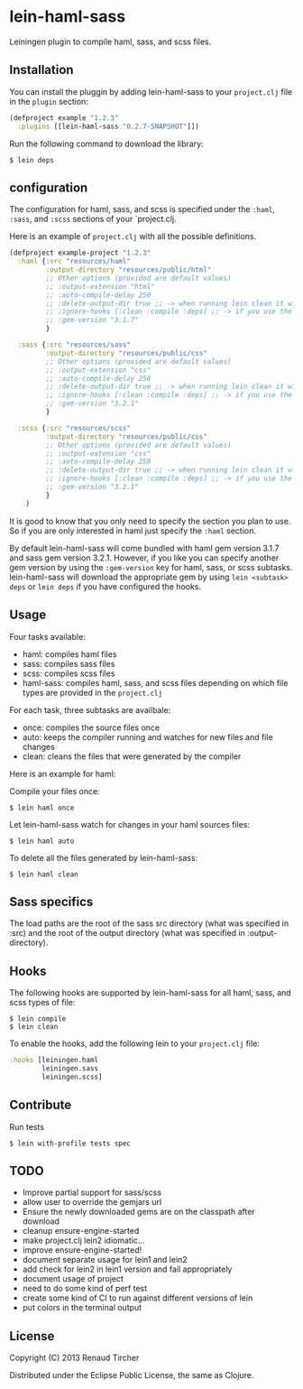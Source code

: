 # lein-haml-sass

Leiningen plugin to compile haml, sass, and scss files.

## Installation

You can install the pluggin by adding lein-haml-sass to your `project.clj` file in the `plugin` section:

```clj
(defproject example "1.2.3"
  :plugins [[lein-haml-sass "0.2.7-SNAPSHOT"]])
```

Run the following command to download the library:

    $ lein deps

## configuration

The configuration for haml, sass, and scss is specified under the `:haml`, `:sass`, and `:scss` sections of your `project.clj.

Here is an example of `project.clj` with all the possible definitions.

```clj
(defproject example-project "1.2.3"
  :haml {:src "resources/haml"
         :output-directory "resources/public/html"
         ;; Other options (provided are default values)
         ;; :output-extension "html"
         ;; :auto-compile-delay 250
         ;; :delete-output-dir true ;; -> when running lein clean it will delete the output directory if it does not contain any file
         ;; :ignore-hooks [:clean :compile :deps] ;; -> if you use the hooks, this option allows you to remove some hooks that you don't want to run
         ;; :gem-version "3.1.7"
         }

  :sass {:src "resources/sass"
         :output-directory "resources/public/css"
         ;; Other options (provided are default values)
         ;; :output-extension "css"
         ;; :auto-compile-delay 250
         ;; :delete-output-dir true ;; -> when running lein clean it will delete the output directory if it does not contain any file
         ;; :ignore-hooks [:clean :compile :deps] ;; -> if you use the hooks, this option allows you to remove some hooks that you don't want to run
         ;; :gem-version "3.2.1"
         }

  :scss {:src "resources/scss"
         :output-directory "resources/public/css"
         ;; Other options (provided are default values)
         ;; :output-extension "css"
         ;; :auto-compile-delay 250
         ;; :delete-output-dir true ;; -> when running lein clean it will delete the output directory if it does not contain any file
         ;; :ignore-hooks [:clean :compile :deps] ;; -> if you use the hooks, this option allows you to remove some hooks that you don't want to run
         ;; :gem-version "3.2.1"
         }
    )
```

It is good to know that you only need to specify the section you plan to use.  So if you are only interested in haml just specify the `:haml` section.

By default lein-haml-sass will come bundled with haml gem version 3.1.7 and sass gem version 3.2.1.  However, if you like you can specify another gem version by using the `:gem-version` key for haml, sass, or scss subtasks.  lein-haml-sass will download the appropriate gem by using `lein <subtask> deps` or `lein deps` if you have configured the hooks.

## Usage

Four tasks available:

* haml: compiles haml files
* sass: compiles sass files
* scss: compiles scss files
* haml-sass: compiles haml, sass, and scss files depending on which
  file types are provided in the `project.clj`

For each task, three subtasks are availbale:

* once: compiles the source files once
* auto: keeps the compiler running and watches for new files and file changes
* clean: cleans the files that were generated by the compiler

Here is an example for haml:

Compile your files once:

    $ lein haml once

Let lein-haml-sass watch for changes in your haml sources files:

    $ lein haml auto

To delete all the files generated by lein-haml-sass:

    $ lein haml clean

## Sass specifics

The load paths are the root of the sass src directory (what was specified in :src) and the root of the output directory (what was specified in :output-directory).

## Hooks

The following hooks are supported by lein-haml-sass for all haml, sass, and scss types of file:

    $ lein compile
    $ lein clean

To enable the hooks, add the following lein to your `project.clj` file:

```clj
:hooks [leiningen.haml
        leiningen.sass
        leiningen.scss]
```

## Contribute

Run tests

    $ lein with-profile tests spec

## TODO

* Improve partial support for sass/scss
* allow user to override the gemjars url
* Ensure the newly downloaded gems are on the classpath after download
* cleanup ensure-engine-started
* make project.clj lein2 idiomatic...
* improve ensure-engine-started!
* document separate usage for lein1 and lein2
* add check for lein2 in lein1 version and fail appropriately
* document usage of project
* need to do some kind of perf test
* create some kind of CI to run against different versions of lein
* put colors in the terminal output

## License

Copyright (C) 2013 Renaud Tircher

Distributed under the Eclipse Public License, the same as Clojure.
